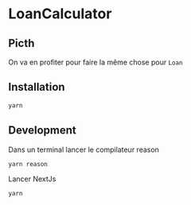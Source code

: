 # LoanCalculator

## Picth

On va en profiter pour faire la même chose pour `Loan`


## Installation
```bash
yarn
```
## Development
Dans un terminal lancer le compilateur reason
```bash
yarn reason
```

Lancer NextJs
```bash
yarn
```

